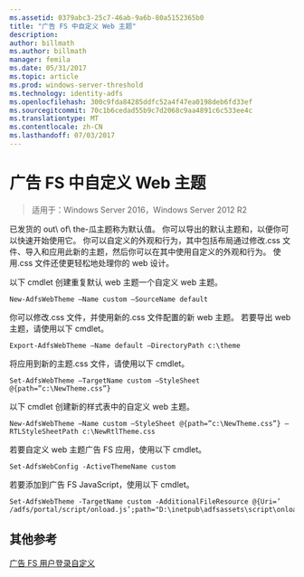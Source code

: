 ```yaml
---
ms.assetid: 0379abc3-25c7-46ab-9a6b-80a5152365b0
title: "广告 FS 中自定义 Web 主题"
description: 
author: billmath
ms.author: billmath
manager: femila
ms.date: 05/31/2017
ms.topic: article
ms.prod: windows-server-threshold
ms.technology: identity-adfs
ms.openlocfilehash: 300c9fda84285ddfc52a4f47ea0198deb6fd33ef
ms.sourcegitcommit: 70c1b6cedad55b9c7d2068c9aa4891c6c533ee4c
ms.translationtype: MT
ms.contentlocale: zh-CN
ms.lasthandoff: 07/03/2017
---
```

# <a name="custom-web-themes-in-ad-fs"></a>广告 FS 中自定义 Web 主题 

>适用于：Windows Server 2016，Windows Server 2012 R2

已发货的 out\ of\ the\-瓜主题称为默认值。 你可以导出的默认主题和，以便你可以快速开始使用它。 你可以自定义的外观和行为，其中包括布局通过修改.css 文件、导入和应用此新的主题，然后你可以在其中使用自定义的外观和行为。 使用.css 文件还使更轻松地处理你的 web 设计。  
  
以下 cmdlet 创建重复默认 web 主题一个自定义 web 主题。  
  
  
`New-AdfsWebTheme –Name custom –SourceName default ` 

  
你可以修改.css 文件，并使用新的.css 文件配置的新 web 主题。 若要导出 web 主题，请使用以下 cmdlet。  
  

    Export-AdfsWebTheme –Name default –DirectoryPath c:\theme  

  
将应用到新的主题.css 文件，请使用以下 cmdlet。  
  

    Set-AdfsWebTheme –TargetName custom –StyleSheet @{path=”c:\NewTheme.css”}  
  
  
以下 cmdlet 创建新的样式表中的自定义 web 主题。  
  
  
`New-AdfsWebTheme –Name custom –StyleSheet @{path=”c:\NewTheme.css”} –RTLStyleSheetPath c:\NewRtlTheme.css ` 
  
  
  
若要自定义 web 主题广告 FS 应用，使用以下 cmdlet。  
  

`Set-AdfsWebConfig -ActiveThemeName custom`  

  
若要添加到广告 FS JavaScript，使用以下 cmdlet。  
  
 
    Set-AdfsWebTheme -TargetName custom -AdditionalFileResource @{Uri=’ /adfs/portal/script/onload.js’;path="D:\inetpub\adfsassets\script\onload.js"}  


## <a name="additional-references"></a>其他参考 
[广告 FS 用户登录自定义](AD-FS-user-sign-in-customization.md)  
